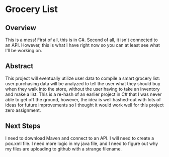 # Grocery List

## Overview
This is a mess! First of all, this is in C#. Second of all, it isn't connected to an API. However, this is what I have right now so you can at least see what I'll be working on.

## Abstract
This project will eventually utilize user data to compile a smart grocery list: user purchasing data will be analyzed to tell the user what they should buy when they walk into the store, without the user having to take an inventory and make a list. This is a re-hash of an earlier project in C# that I was never able to get off the ground, however, the idea is well hashed-out with lots of ideas for future improvements so I thought it would work well for this project zero assignment.

## Next Steps
I need to download Maven and connect to an API. I will need to create a pox.xml file. I need more logic in my java file, and I need to figure out why my files are uploading to github with a strange filename.
